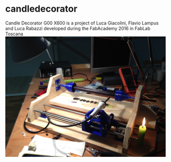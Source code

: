 # candledecorator
Candle Decorator G00 X600 is a project of Luca Giacolini, Flavio Lampus and Luca Rabazzi developed during the FabAcademy 2016 in FabLab Toscana
<img src="candle.jpg">
